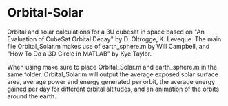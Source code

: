 # Orbital-Solar

Orbital and solar calculations for a 3U cubesat in space based on "An Evaluation of CubeSat Orbital Decay" by D. Oltrogge, K. Leveque. The main file Orbital_Solar.m makes use of earth_sphere.m by Will Campbell, and "How To Do a 3D Circle in MATLAB" by Kye Taylor. 

When using make sure to place Orbital_Solar.m and earth_sphere.m in the same folder. Orbital_Solar.m will output the average exposed solar surface area, average power and energy generated per orbit, the average energy gained per day for different orbital altitudes, and an animation of the orbits around the earth.
